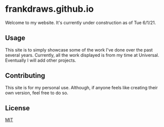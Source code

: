 # frankdraws.github.io
Welcome to my website. It's currently under construction as of Tue 6/1/21.

## Usage
This site is to simply showcase some of the work I've done over the past several years. Currently, all the work displayed is from my time at Universal. Eventually I will add other projects.

## Contributing
This site is for my personal use. Although, if anyone feels like creating their own version, feel free to do so.

## License
[MIT](https://choosealicense.com/licenses/mit/)